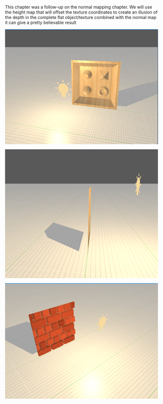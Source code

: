 This chapter was a follow-up on the normal mapping chapter. We will use the height map that will offset the texture coordinates to create an illusion of the depth in the complete flat object/texture combined with the normal map it can give a pretty believable result

![Alt text](Assets/ReadmeImages/ParallaxMapping/depth-map-toy.png)

![Alt text](Assets/ReadmeImages/ParallaxMapping/toy-side.png)

![Alt text](Assets/ReadmeImages/ParallaxMapping/depth-map-wall.png)
